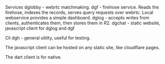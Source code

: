 
Services
dglobby - webrtc matchmaking.
dgf - firehose service. Reads the firehose, indexes the records, serves query requests over webrtc. Local webservice provides a simple dashboard.
dglog - accepts writes from clients, authenticates them, then stores them in R2. 
dgchat - static website, javascript client for dglog and dgf


Cli
dgh - general utility, useful for testing.



The javascript client can be hosted on any static site, like cloudflare pages.

The dart client is for native.